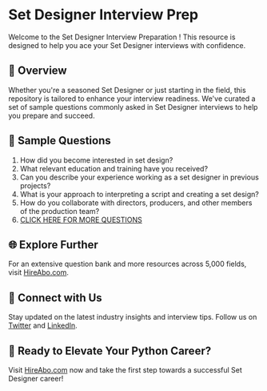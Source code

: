# Set Designer Interview Prep

Welcome to the Set Designer Interview Preparation ! This resource is designed to help you ace your Set Designer interviews with confidence.

## 🚀 Overview

Whether you're a seasoned Set Designer or just starting in the field, this repository is tailored to enhance your interview readiness. We've curated a set of sample questions commonly asked in Set Designer interviews to help you prepare and succeed.

## 📝 Sample Questions

1. How did you become interested in set design?
2. What relevant education and training have you received?
3. Can you describe your experience working as a set designer in previous projects?
4. What is your approach to interpreting a script and creating a set design?
5. How do you collaborate with directors, producers, and other members of the production team?
6. [CLICK HERE FOR MORE QUESTIONS](https://hireabo.com/job/16_3_6/Set%20Designer)

## 🌐 Explore Further

For an extensive question bank and more resources across 5,000 fields, visit [HireAbo.com](https://www.hireabo.com).

## 📱 Connect with Us

Stay updated on the latest industry insights and interview tips. Follow us on [Twitter](https://twitter.com/hireabo) and [LinkedIn](https://www.linkedin.com/in/hire-abo-3609972a8/).

## 🚀 Ready to Elevate Your Python Career?

Visit [HireAbo.com](https://www.hireabo.com) now and take the first step towards a successful Set Designer career!